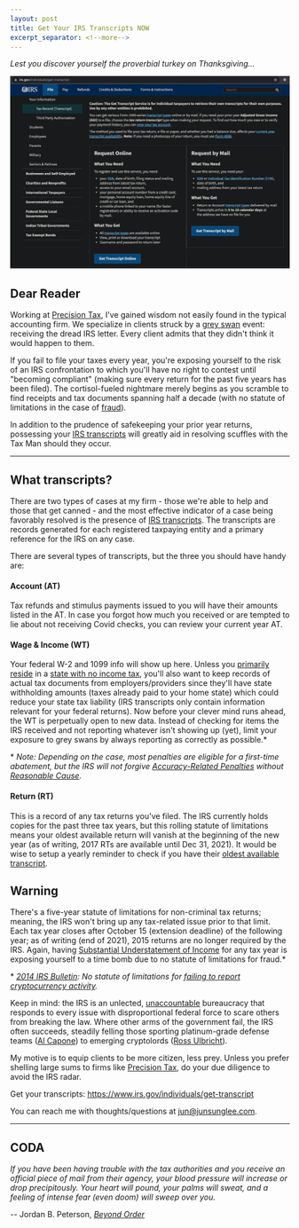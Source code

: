 ```yaml
---
layout: post
title: Get Your IRS Transcripts NOW
excerpt_separator: <!--more-->
---
```


_Lest you discover yourself the proverbial turkey on Thanksgiving..._

[![IRS Transcripts](../images/IRS-transcript.png "IRS Transcript Portal")](https://junsunglee.com/Get-Your-IRS-Transcripts-NOW/)

<!--more-->

## Dear Reader

Working at [Precision Tax](https://www.precisiontax.com), I've gained wisdom not easily found in the typical accounting firm. We specialize in clients struck by a [grey swan](https://www.investopedia.com/terms/g/grey-swan.asp#:~:text=Grey%20swan%20is%20a%20term,low%20perceived%20likelihood%20of%20happening) event: receiving the dread IRS letter. Every client admits that they didn't think it would happen to them.

If you fail to file your taxes every year, you're exposing yourself to the risk of an IRS confrontation to which you'll have no right to contest until "becoming compliant" (making sure every return for the past five years has been filed). The cortisol-fueled nightmare merely begins as you scramble to find receipts and tax documents spanning half a decade (with no statute of limitations in the case of [fraud](https://www.investopedia.com/terms/t/tax-fraud.asp#:~:text=Tax%20fraud%20essentially%20entails%20cheating,number%3B%20and%20not%20reporting%20income)).

In addition to the prudence of safekeeping your prior year returns, possessing your [IRS transcripts](https://www.irs.gov/individuals/get-transcript) will greatly aid in resolving scuffles with the Tax Man should they occur.

---

## What transcripts?

There are two types of cases at my firm - those we're able to help and those that get canned - and the most effective indicator of a case being favorably resolved is the presence of [IRS transcripts](https://www.irs.gov/individuals/get-transcript). The transcripts are records generated for each registered taxpaying entity and a primary reference for the IRS on any case.

There are several types of transcripts, but the three you should have handy are:

#### Account (AT)

Tax refunds and stimulus payments issued to you will have their amounts listed in the AT. In case you forgot how much you received or are tempted to lie about not receiving Covid checks, you can review your current year AT.

#### Wage & Income (WT)

Your federal W-2 and 1099 info will show up here. Unless you [primarily reside](https://www.investopedia.com/terms/p/principalresidence.asp) in a [state with no income tax](https://www.investopedia.com/financial-edge/0210/7-states-with-no-income-tax.aspx), you'll also want to keep records of actual tax documents from employers/providers since they'll have state withholding amounts (taxes already paid to your home state) which could reduce your state tax liability (IRS transcripts only contain information relevant for your federal returns). Now before your clever mind runs ahead, the WT is perpetually open to new data. Instead of checking for items the IRS received and not reporting whatever isn't showing up (yet), limit your exposure to grey swans by always reporting as correctly as possible.\*

\* _Note: Depending on the case, most penalties are eligible for a first-time abatement, but the IRS will not forgive [Accuracy-Related Penalties](https://www.irs.gov/payments/accuracy-related-penalty) without [Reasonable Cause](https://www.irs.gov/businesses/small-businesses-self-employed/penalty-relief-due-to-reasonable-cause)._

#### Return (RT)

This is a record of any tax returns you've filed. The IRS currently holds copies for the past three tax years, but this rolling statute of limitations means your oldest available return will vanish at the beginning of the new year (as of writing, 2017 RTs are available until Dec 31, 2021). It would be wise to setup a yearly reminder to check if you have their [oldest available transcript](https://www.irs.gov/individuals/get-transcript).

## Warning

There's a five-year statute of limitations for non-criminal tax returns; meaning, the IRS won't bring up any tax-related issue prior to that limit. Each tax year closes after October 15 (extension deadline) of the following year; as of writing (end of 2021), 2015 returns are no longer required by the IRS. Again, having [Substantial Understatement of Income](https://www.irs.gov/payments/accuracy-related-penalty#:~:text=Substantial%20Understatement%20of%20Income%20Tax%20Penalty) for any tax year is exposing yourself to a time bomb due to no statute of limitations for fraud.\*

\* _[2014 IRS Bulletin](https://www.irs.gov/irb/2014-16_IRB#:~:text=Q%E2%80%9316%3A%20Will%20taxpayers%20be%20subject%20to%20penalties%20for%20having%20treated%20a%20virtual%20currency%20transaction%20in%20a%20manner%20that%20is%20inconsistent%20with%20this%20notice%20prior%20to%20March%2025%2C%202014%3F): No statute of limitations for [failing to report cryptocurrency activity](https://junsunglee.com/Cryptocurrency-Tax)._

Keep in mind: the IRS is an unlected, [unaccountable](https://en.wikipedia.org/wiki/IRS_targeting_controversy) bureaucracy that responds to every issue with disproportional federal force to scare others from breaking the law. Where other arms of the government fail, the IRS often succeeds, steadily felling those sporting platinum-grade defense teams ([Al Capone](https://en.wikipedia.org/wiki/Al_Capone#Tax_evasion)) to emerging cryptolords ([Ross Ulbricht](https://en.wikipedia.org/wiki/Ross_Ulbricht#Arrest)).

My motive is to equip clients to be more citizen, less prey. Unless you prefer shelling large sums to firms like [Precision Tax](https://www.precisiontax.com), do your due diligence to avoid the IRS radar.

Get your transcripts: <https://www.irs.gov/individuals/get-transcript>

You can reach me with thoughts/questions at <jun@junsunglee.com>.

---

## CODA

_If you have been having trouble with the tax authorities and you receive an official piece of mail from their agency, your blood pressure will increase or drop precipitously. Your heart will pound, your palms will sweat, and a feeling of intense fear (even doom) will sweep over you._

-- Jordan B. Peterson, [_Beyond Order_](https://www.amazon.com/Beyond-Order-More-Rules-Life/dp/0593084640)

